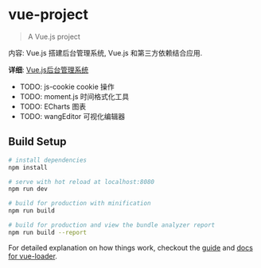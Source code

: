 # vue-project

> A Vue.js project

内容: Vue.js 搭建后台管理系统, Vue.js 和第三方依赖结合应用.

**详细**: [Vue.js后台管理系统](doc/Vue.js后台管理系统.md)

- TODO: js-cookie cookie 操作
- TODO: moment.js 时间格式化工具
- TODO: ECharts 图表
- TODO: wangEditor 可视化编辑器

## Build Setup

``` bash
# install dependencies
npm install

# serve with hot reload at localhost:8080
npm run dev

# build for production with minification
npm run build

# build for production and view the bundle analyzer report
npm run build --report
```

For detailed explanation on how things work, checkout the [guide](http://vuejs-templates.github.io/webpack/) and [docs for vue-loader](http://vuejs.github.io/vue-loader).
